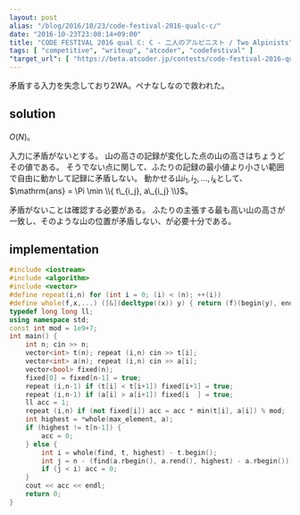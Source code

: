 ```yaml
---
layout: post
alias: "/blog/2016/10/23/code-festival-2016-qualc-c/"
date: "2016-10-23T23:00:14+09:00"
title: "CODE FESTIVAL 2016 qual C: C - 二人のアルピニスト / Two Alpinists"
tags: [ "competitive", "writeup", "atcoder", "codefestival" ]
"target_url": [ "https://beta.atcoder.jp/contests/code-festival-2016-qualc/tasks/codefestival_2016_qualC_c" ]
---
```


矛盾する入力を失念しており$2$WA。ペナなしなので救われた。

## solution

$O(N)$。

入力に矛盾がないとする。
山の高さの記録が変化した点の山の高さはちょうどその値である。
そうでない点に関して、ふたりの記録の最小値より小さい範囲で自由に動かして記録に矛盾しない。
動かせる山$i_1, i_2, \dots, i_k$として、$\mathrm{ans} = \Pi \min \\{ t\_{i_j}, a\_{i_j} \\}$。

矛盾がないことは確認する必要がある。
ふたりの主張する最も高い山の高さが一致し、そのような山の位置が矛盾しない、が必要十分である。

## implementation

``` c++
#include <iostream>
#include <algorithm>
#include <vector>
#define repeat(i,n) for (int i = 0; (i) < (n); ++(i))
#define whole(f,x,...) ([&](decltype((x)) y) { return (f)(begin(y), end(y), ## __VA_ARGS__); })(x)
typedef long long ll;
using namespace std;
const int mod = 1e9+7;
int main() {
    int n; cin >> n;
    vector<int> t(n); repeat (i,n) cin >> t[i];
    vector<int> a(n); repeat (i,n) cin >> a[i];
    vector<bool> fixed(n);
    fixed[0] = fixed[n-1] = true;
    repeat (i,n-1) if (t[i] < t[i+1]) fixed[i+1] = true;
    repeat (i,n-1) if (a[i] > a[i+1]) fixed[i  ] = true;
    ll acc = 1;
    repeat (i,n) if (not fixed[i]) acc = acc * min(t[i], a[i]) % mod;
    int highest = *whole(max_element, a);
    if (highest != t[n-1]) {
        acc = 0;
    } else {
        int i = whole(find, t, highest) - t.begin();
        int j = n - (find(a.rbegin(), a.rend(), highest) - a.rbegin()) - 1;
        if (j < i) acc = 0;
    }
    cout << acc << endl;
    return 0;
}
```
